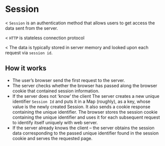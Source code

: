 # Session

< `Session` is an authentication method that allows users to get access the data sent from the server.

< `HTTP` is stateless connection protocol

< The data is typically stored in server memory and looked upon each request via `session id`.

## How it works

* The user’s browser send the first request to the server.
* The server checks whether the browser has passed along the browser cookie that contained session information.
* If the server does not ‘know’ the client The server creates a new unique identifier `Session Id` and puts it in a Map (roughly), as a key, whose value is the newly created Session. It also sends a cookie response containing the unique identifier. The browser stores the session cookie containing the unique identifier and uses it for each subsequent request to identify itself uniquely with web server.
* If the server already knows the client – the server obtains the session data corresponding to the passed unique identifier found in the session cookie and serves the requested page.


